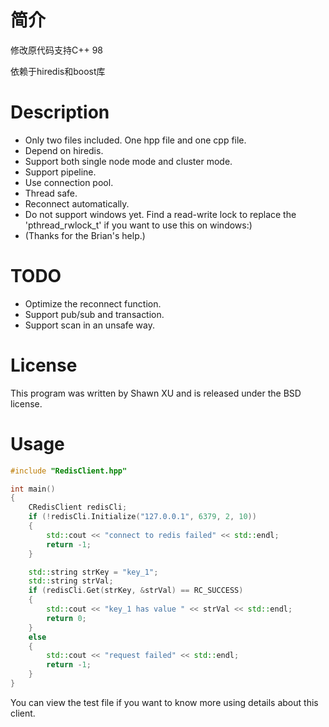 # 简介
修改原代码支持C++ 98

依赖于hiredis和boost库

# Description

- Only two files included. One hpp file and one cpp file.
- Depend on hiredis.
- Support both single node mode and cluster mode.
- Support pipeline.
- Use connection pool.
- Thread safe.
- Reconnect automatically.
- Do not support windows yet. Find a read-write lock to replace the 'pthread_rwlock_t' if you want to use this on windows:)
- (Thanks for the Brian's help.)

# TODO

- Optimize the reconnect function.
- Support pub/sub and transaction.
- Support scan in an unsafe way.

# License

This program was written by Shawn XU and is released under the BSD license.

# Usage

```c++
#include "RedisClient.hpp"

int main()
{
    CRedisClient redisCli;
    if (!redisCli.Initialize("127.0.0.1", 6379, 2, 10))
    {
        std::cout << "connect to redis failed" << std::endl;
        return -1;
    }

    std::string strKey = "key_1";
    std::string strVal;
    if (redisCli.Get(strKey, &strVal) == RC_SUCCESS)
    {
        std::cout << "key_1 has value " << strVal << std::endl;
        return 0;
    }
    else
    {
        std::cout << "request failed" << std::endl;
        return -1;
    }
}
```

You can view the test file if you want to know more using details about this client.




